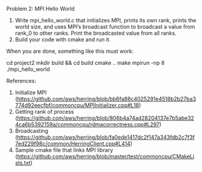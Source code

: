 Problem 2: MPI Hello World

1. Write mpi_hello_world.c that initializes MPI, prints its own rank, prints the world size, and uses MPI’s broadcast function to broadcast a value from rank_0 to other ranks. Print the broadcasted value from all ranks. 
2. Build your code with cmake and run it. 

When you are done, something like this must work:

cd project2
mkdir build && cd build
cmake ..
make 
mpirun -np 8 ./mpi_hello_world

References:

1. Initialize MPI (https://github.com/aws/herring/blob/bb6fa88c4025291e4518b2b27ba3774d92eecfbf/commoncpu/MPIInitializer.cpp#L18)
2. Getting rank of process (https://github.com/aws/herring/blob/806b4a74ad28204137e7b5abe324ca6b5392159a/commoncpu/rdmacorrectness.cpp#L297)
3. Broadcasting (https://github.com/aws/herring/blob/fa0ede1417dc2f147a343fdb2c7f3f7ed229f98c/common/HerringClient.cpp#L414)
4. Sample cmake file that links MPI library (https://github.com/aws/herring/blob/master/test/commoncpu/CMakeLists.txt)
